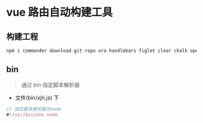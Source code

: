 # vue 路由自动构建工具

## 构建工程

```js
npm i commander download-git-repo ora handlebars figlet clear chalk open -s
```

## bin

> 通过 bin 指定脚本解析器

- 文件(bin/xjh.js) 下

```js
// 指定脚本解析器为node
#!/usr/bin/env node
```
